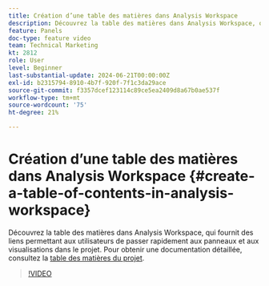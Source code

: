 ```yaml
---
title: Création d’une table des matières dans Analysis Workspace
description: Découvrez la table des matières dans Analysis Workspace, qui fournit des liens permettant aux utilisateurs de passer rapidement aux panneaux et aux visualisations dans le projet.
feature: Panels
doc-type: feature video
team: Technical Marketing
kt: 2812
role: User
level: Beginner
last-substantial-update: 2024-06-21T00:00:00Z
exl-id: b2315794-8910-4b7f-920f-7f1c3da29ace
source-git-commit: f3357dcef123114c89ce5ea2409d8a67b0ae537f
workflow-type: tm+mt
source-wordcount: '75'
ht-degree: 21%

---
```


# Création d’une table des matières dans Analysis Workspace {#create-a-table-of-contents-in-analysis-workspace}

Découvrez la table des matières dans Analysis Workspace, qui fournit des liens permettant aux utilisateurs de passer rapidement aux panneaux et aux visualisations dans le projet. Pour obtenir une documentation détaillée, consultez la [table des matières du projet](https://experienceleague.adobe.com/fr/docs/analytics/analyze/analysis-workspace/build-workspace-project/project-table-of-contents).

>[!VIDEO](https://video.tv.adobe.com/v/26990/?quality=12&learn=on)
